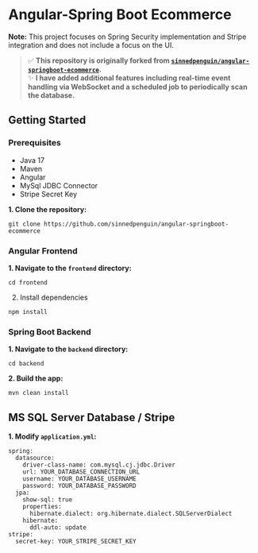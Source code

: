 # Angular-Spring Boot Ecommerce
**Note:** This project focuses on Spring Security implementation and Stripe integration and does not include a focus on the UI.
> ✅ **This repository is originally forked from [`sinnedpenguin/angular-springboot-ecommerce`](https://github.com/sinnedpenguin/angular-springboot-ecommerce).**  
> ✨ **I have added additional features including real-time event handling via WebSocket and a scheduled job to periodically scan the database.**
## Getting Started

### Prerequisites

- Java 17
- Maven
- Angular
- MySql JDBC Connector
- Stripe Secret Key

**1. Clone the repository:**
```shell
git clone https://github.com/sinnedpenguin/angular-springboot-ecommerce
```

### Angular Frontend
**1. Navigate to the `frontend` directory:**
```shell
cd frontend
```

2. Install dependencies
```shell
npm install
```

### Spring Boot Backend

**1. Navigate to the `backend` directory:**
```shell
cd backend
```

**2. Build the app:**
```shell
mvn clean install
```

## MS SQL Server Database / Stripe
**1. Modify `application.yml`:**
```shell
spring:
  datasource:
    driver-class-name: com.mysql.cj.jdbc.Driver
    url: YOUR_DATABASE_CONNECTION_URL
    username: YOUR_DATABASE_USERNAME
    password: YOUR_DATABASE_PASSWORD
  jpa:
    show-sql: true
    properties:
      hibernate.dialect: org.hibernate.dialect.SQLServerDialect
    hibernate:
      ddl-auto: update
stripe:
  secret-key: YOUR_STRIPE_SECRET_KEY
```

